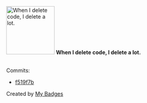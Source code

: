 <img src="https://my-badges.github.io/my-badges/mass-delete-commit.png" alt="When I delete code, I delete a lot." title="When I delete code, I delete a lot." width="128">
<strong>When I delete code, I delete a lot.</strong>
<br><br>

Commits:

- <a href="https://github.com/antonmedv/spark/commit/f519f7b7954281b55c17c482e8ca6977a34ac163">f519f7b</a>


Created by <a href="https://github.com/my-badges/my-badges">My Badges</a>